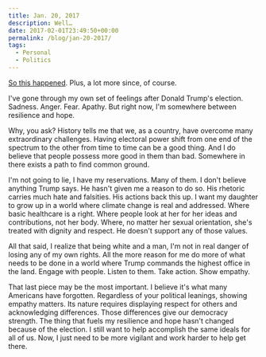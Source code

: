 ```yaml
---
title: Jan. 20, 2017
description: Well…
date: 2017-02-01T23:49:50+00:00
permalink: /blog/jan-20-2017/
tags:
  - Personal
  - Politics
---
```


[So this happened](http://www.npr.org/2017/01/20/510746700/donald-trump-sworn-in-as-the-45th-president-of-the-united-states). Plus, a lot more since, of course.

I've gone through my own set of feelings after Donald Trump's election. Sadness. Anger. Fear. Apathy. But right now, I'm somewhere between resilience and hope.

Why, you ask? History tells me that we, as a country, have overcome many extraordinary challenges. Having electoral power shift from one end of the spectrum to the other from time to time can be a good thing. And I do believe that people possess more good in them than bad. Somewhere in there exists a path to find common ground.

I'm not going to lie, I have my reservations. Many of them. I don't believe anything Trump says. He hasn't given me a reason to do so. His rhetoric carries much hate and falsities. His actions back this up. I want my daughter to grow up in a world where climate change is real and addressed. Where basic healthcare is a right. Where people look at her for her ideas and contributions, not her body. Where, no matter her sexual orientation, she's treated with dignity and respect. He doesn't support any of those values.

All that said, I realize that being white and a man, I'm not in real danger of losing any of my own rights. All the more reason for me do more of what needs to be done in a world where Trump commands the highest office in the land. Engage with people. Listen to them. Take action. Show empathy.

That last piece may be the most important. I believe it's what many Americans have forgotten. Regardless of your political leanings, showing empathy matters. Its nature requires displaying respect for others and acknowledging differences. Those differences give our democracy strength. The thing that fuels my resilience and hope hasn't changed because of the election. I still want to help accomplish the same ideals for all of us. Now, I just need to be more vigilant and work harder to help get there.

